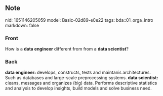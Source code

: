 ## Note
nid: 1651146205059
model: Basic-02d89-e0e22
tags: bda::01_orga_intro
markdown: false

### Front
How is a <b>data engineer</b> different from from a <b>data
scientist</b>?

### Back
<b>data engineer:</b> develops, constructs, tests and maintanis
architectures. Such as databases and large-scale preprocessing
systems. <b style="">data scientist:</b> cleans, messages and
organizes (big) data. Performs descriptive statistics and analysis
to develop insights, build models and solve business need.

